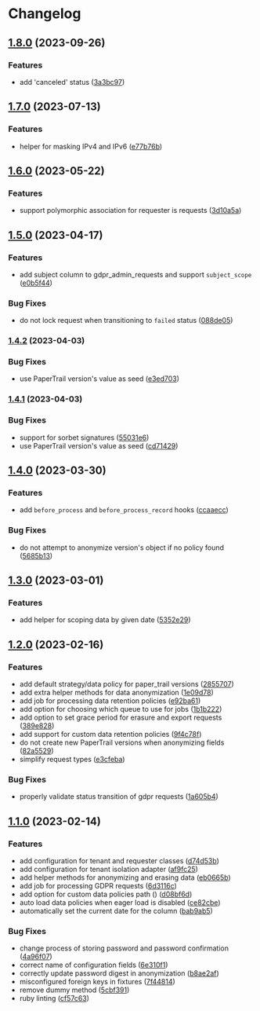 # Changelog

## [1.8.0](https://www.github.com/Colex/gdpr_admin/compare/v1.7.0...v1.8.0) (2023-09-26)


### Features

* add 'canceled' status ([3a3bc97](https://www.github.com/Colex/gdpr_admin/commit/3a3bc9776a79bc983096bb07671fd34387b60df7))

## [1.7.0](https://www.github.com/Colex/gdpr_admin/compare/v1.6.0...v1.7.0) (2023-07-13)


### Features

* helper for masking IPv4 and IPv6 ([e77b76b](https://www.github.com/Colex/gdpr_admin/commit/e77b76be1395b32b39d0dda8e3a2ac1c08bbc6f1))

## [1.6.0](https://www.github.com/Colex/gdpr_admin/compare/v1.5.0...v1.6.0) (2023-05-22)


### Features

* support polymorphic association for requester is requests ([3d10a5a](https://www.github.com/Colex/gdpr_admin/commit/3d10a5a0aa02f1873cbeaa58644e17f236992b7f))

## [1.5.0](https://www.github.com/Colex/gdpr_admin/compare/v1.4.2...v1.5.0) (2023-04-17)


### Features

* add subject column to gdpr_admin_requests and support `subject_scope` ([e0b5f44](https://www.github.com/Colex/gdpr_admin/commit/e0b5f449781f0db35fa5d7f9dffc218958b28b6e))


### Bug Fixes

* do not lock request when transitioning to `failed` status ([088de05](https://www.github.com/Colex/gdpr_admin/commit/088de05d4b438dd526eae7f57de9c7e92cb8af58))

### [1.4.2](https://www.github.com/Colex/gdpr_admin/compare/v1.4.1...v1.4.2) (2023-04-03)


### Bug Fixes

* use PaperTrail version's value as seed ([e3ed703](https://www.github.com/Colex/gdpr_admin/commit/e3ed70372222b0da183bde68cb2d0eb7e6c684af))

### [1.4.1](https://www.github.com/Colex/gdpr_admin/compare/v1.4.0...v1.4.1) (2023-04-03)


### Bug Fixes

* support for sorbet signatures ([55031e6](https://www.github.com/Colex/gdpr_admin/commit/55031e61afbae03b22d60faaec3e93ded8101065))
* use PaperTrail version's value as seed ([cd71429](https://www.github.com/Colex/gdpr_admin/commit/cd71429261b0c7e0b55b2d03ded82c1cdf89ac72))

## [1.4.0](https://www.github.com/Colex/gdpr_admin/compare/v1.3.0...v1.4.0) (2023-03-30)


### Features

* add `before_process` and `before_process_record` hooks ([ccaaecc](https://www.github.com/Colex/gdpr_admin/commit/ccaaecc845448996835b321fd36f6b611bd7f818))


### Bug Fixes

* do not attempt to anonymize version's object if no policy found ([5685b13](https://www.github.com/Colex/gdpr_admin/commit/5685b138d6f41dffce84be23a62900fba43342ed))

## [1.3.0](https://www.github.com/Colex/gdpr_admin/compare/v1.2.0...v1.3.0) (2023-03-01)


### Features

* add helper for scoping data by given date ([5352e29](https://www.github.com/Colex/gdpr_admin/commit/5352e29e028dd38be8e2c4fe24addcfdf0b8c968))

## [1.2.0](https://www.github.com/Colex/gdpr_admin/compare/v1.1.0...v1.2.0) (2023-02-16)


### Features

* add default strategy/data policy for paper_trail versions ([2855707](https://www.github.com/Colex/gdpr_admin/commit/2855707b140058b4d114b36c39c4cbb2ec74e08a))
* add extra helper methods for data anonymization ([1e09d78](https://www.github.com/Colex/gdpr_admin/commit/1e09d788d8dc9f4b4b4b22189cdc36a8d0444b6e))
* add job for processing data retention policies ([e92ba61](https://www.github.com/Colex/gdpr_admin/commit/e92ba61c5bb9a3e92397ededc94c233ab0dab74c))
* add option for choosing which queue to use for jobs ([1b1b222](https://www.github.com/Colex/gdpr_admin/commit/1b1b22247a6b2166cd400c5e81b0952eaf1438ca))
* add option to set grace period for erasure and export requests ([389e828](https://www.github.com/Colex/gdpr_admin/commit/389e828efd808de8a28e924321cca2564fc59286))
* add support for custom data retention policies ([9f4c78f](https://www.github.com/Colex/gdpr_admin/commit/9f4c78fb7592b7977dddc2d46fadcfeb4966b349))
* do not create new PaperTrail versions when anonymizing fields ([82a5529](https://www.github.com/Colex/gdpr_admin/commit/82a55290b9b0c4b69c41538d76f871699c1bc67f))
* simplify request types ([e3cfeba](https://www.github.com/Colex/gdpr_admin/commit/e3cfeba031ed723342af86d31ce7f5034af5b156))


### Bug Fixes

* properly validate status transition of gdpr requests ([1a605b4](https://www.github.com/Colex/gdpr_admin/commit/1a605b47d8593ee37dc04e65d4c35729866b5c05))

## [1.1.0](https://www.github.com/Colex/gdpr_admin/compare/v1.0.0...v1.1.0) (2023-02-14)


### Features

* add configuration for tenant and requester classes ([d74d53b](https://www.github.com/Colex/gdpr_admin/commit/d74d53b128d73cbba44bc2f2ac3d7c5198030f68))
* add configuration for tenant isolation adapter ([af9fc25](https://www.github.com/Colex/gdpr_admin/commit/af9fc25f8cfa08ccf65fc34a04fcd52cfbe45fed))
* add helper methods for anonymizing and erasing data ([eb0665b](https://www.github.com/Colex/gdpr_admin/commit/eb0665b2e5d5a654517056c51339f71b7ea19b11))
* add job for processing GDPR requests ([6d3116c](https://www.github.com/Colex/gdpr_admin/commit/6d3116c9a965838364cf8654a36c7ce1b66f518b))
* add option for custom data policies path () ([d08bf6d](https://www.github.com/Colex/gdpr_admin/commit/d08bf6d35f333d0f5f06923e49a3cbf5ccca8b89))
* auto load data policies when eager load is disabled ([ce82cbe](https://www.github.com/Colex/gdpr_admin/commit/ce82cbe169876769cc697ae66efed693ea3cbad3))
* automatically set the current date for the  column ([bab9ab5](https://www.github.com/Colex/gdpr_admin/commit/bab9ab58a4bef96c8728d5b5aea8b1bae5ec084a))


### Bug Fixes

* change process of storing password and password confirmation ([4a96f07](https://www.github.com/Colex/gdpr_admin/commit/4a96f07ca606571c290816963480dc5c1fde743e))
* correct name of configuration fields ([6e310f1](https://www.github.com/Colex/gdpr_admin/commit/6e310f15ea832d105dea11617ee5b5353533a785))
* correctly update password digest in anonymization ([b8ae2af](https://www.github.com/Colex/gdpr_admin/commit/b8ae2af843afdec68e7abf7efba8dfee73e83ad2))
* misconfigured foreign keys in fixtures ([7f44814](https://www.github.com/Colex/gdpr_admin/commit/7f448142c58bb8a4c4e609bdd1032aaadb38c383))
* remove dummy  method ([5cbf391](https://www.github.com/Colex/gdpr_admin/commit/5cbf391752151b295ac993b3b79c988d4ccf1de9))
* ruby linting ([cf57c63](https://www.github.com/Colex/gdpr_admin/commit/cf57c6324ca5182dbda91beaccc706f7186a7801))
